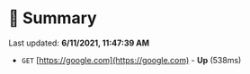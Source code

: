 # 📖 Summary
Last updated: **6/11/2021, 11:47:39 AM**

- `GET` [https://google.com](https://google.com) - **Up** (538ms)
